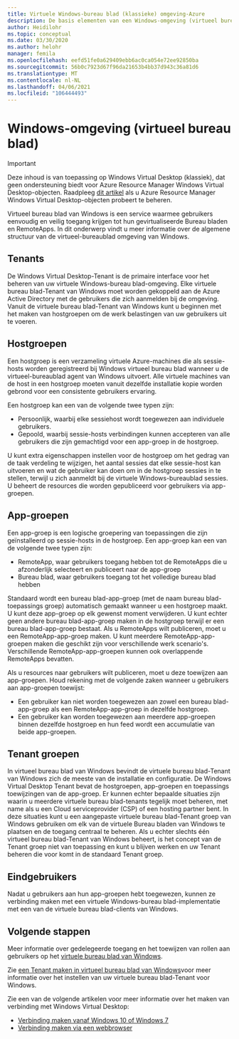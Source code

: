 ```yaml
---
title: Virtuele Windows-bureau blad (klassieke) omgeving-Azure
description: De basis elementen van een Windows-omgeving (virtueel bureau blad).
author: Heidilohr
ms.topic: conceptual
ms.date: 03/30/2020
ms.author: helohr
manager: femila
ms.openlocfilehash: eefd51fe0a629409ebb6ac0ca054e72ee92850ba
ms.sourcegitcommit: 56b0c7923d67f96da21653b4bb37d943c36a81d6
ms.translationtype: MT
ms.contentlocale: nl-NL
ms.lasthandoff: 04/06/2021
ms.locfileid: "106444493"
---
```

# <a name="windows-virtual-desktop-classic-environment"></a>Windows-omgeving (virtueel bureau blad)

>[!IMPORTANT]
>Deze inhoud is van toepassing op Windows Virtual Desktop (klassiek), dat geen ondersteuning biedt voor Azure Resource Manager Windows Virtual Desktop-objecten. Raadpleeg [dit artikel](../environment-setup.md) als u Azure Resource Manager Windows Virtual Desktop-objecten probeert te beheren.

Virtueel bureau blad van Windows is een service waarmee gebruikers eenvoudig en veilig toegang krijgen tot hun gevirtualiseerde Bureau bladen en RemoteApps. In dit onderwerp vindt u meer informatie over de algemene structuur van de virtueel-bureaublad omgeving van Windows.

## <a name="tenants"></a>Tenants

De Windows Virtual Desktop-Tenant is de primaire interface voor het beheren van uw virtuele Windows-bureau blad-omgeving. Elke virtuele bureau blad-Tenant van Windows moet worden gekoppeld aan de Azure Active Directory met de gebruikers die zich aanmelden bij de omgeving. Vanuit de virtuele bureau blad-Tenant van Windows kunt u beginnen met het maken van hostgroepen om de werk belastingen van uw gebruikers uit te voeren.

## <a name="host-pools"></a>Hostgroepen

Een hostgroep is een verzameling virtuele Azure-machines die als sessie-hosts worden geregistreerd bij Windows virtueel bureau blad wanneer u de virtueel-bureaublad agent van Windows uitvoert. Alle virtuele machines van de host in een hostgroep moeten vanuit dezelfde installatie kopie worden gebrond voor een consistente gebruikers ervaring.

Een hostgroep kan een van de volgende twee typen zijn:

- Persoonlijk, waarbij elke sessiehost wordt toegewezen aan individuele gebruikers.
- Gepoold, waarbij sessie-hosts verbindingen kunnen accepteren van alle gebruikers die zijn gemachtigd voor een app-groep in de hostgroep.

U kunt extra eigenschappen instellen voor de hostgroep om het gedrag van de taak verdeling te wijzigen, het aantal sessies dat elke sessie-host kan uitvoeren en wat de gebruiker kan doen om in de hostgroep sessies in te stellen, terwijl u zich aanmeldt bij de virtuele Windows-bureaublad sessies. U beheert de resources die worden gepubliceerd voor gebruikers via app-groepen.

## <a name="app-groups"></a>App-groepen

Een app-groep is een logische groepering van toepassingen die zijn geïnstalleerd op sessie-hosts in de hostgroep. Een app-groep kan een van de volgende twee typen zijn:

- RemoteApp, waar gebruikers toegang hebben tot de RemoteApps die u afzonderlijk selecteert en publiceert naar de app-groep
- Bureau blad, waar gebruikers toegang tot het volledige bureau blad hebben

Standaard wordt een bureau blad-app-groep (met de naam bureau blad-toepassings groep) automatisch gemaakt wanneer u een hostgroep maakt. U kunt deze app-groep op elk gewenst moment verwijderen. U kunt echter geen andere bureau blad-app-groep maken in de hostgroep terwijl er een bureau blad-app-groep bestaat. Als u RemoteApps wilt publiceren, moet u een RemoteApp-app-groep maken. U kunt meerdere RemoteApp-app-groepen maken die geschikt zijn voor verschillende werk scenario's. Verschillende RemoteApp-app-groepen kunnen ook overlappende RemoteApps bevatten.

Als u resources naar gebruikers wilt publiceren, moet u deze toewijzen aan app-groepen. Houd rekening met de volgende zaken wanneer u gebruikers aan app-groepen toewijst:

- Een gebruiker kan niet worden toegewezen aan zowel een bureau blad-app-groep als een RemoteApp-app-groep in dezelfde hostgroep.
- Een gebruiker kan worden toegewezen aan meerdere app-groepen binnen dezelfde hostgroep en hun feed wordt een accumulatie van beide app-groepen.

## <a name="tenant-groups"></a>Tenant groepen

In virtueel bureau blad van Windows bevindt de virtuele bureau blad-Tenant van Windows zich de meeste van de installatie en configuratie. De Windows Virtual Desktop Tenant bevat de hostgroepen, app-groepen en toepassings toewijzingen van de app-groep. Er kunnen echter bepaalde situaties zijn waarin u meerdere virtuele bureau blad-tenants tegelijk moet beheren, met name als u een Cloud serviceprovider (CSP) of een hosting partner bent. In deze situaties kunt u een aangepaste virtuele bureau blad-Tenant groep van Windows gebruiken om elk van de virtuele Bureau bladen van Windows te plaatsen en de toegang centraal te beheren. Als u echter slechts één virtueel bureau blad-Tenant van Windows beheert, is het concept van de Tenant groep niet van toepassing en kunt u blijven werken en uw Tenant beheren die voor komt in de standaard Tenant groep.

## <a name="end-users"></a>Eindgebruikers

Nadat u gebruikers aan hun app-groepen hebt toegewezen, kunnen ze verbinding maken met een virtuele Windows-bureau blad-implementatie met een van de virtuele bureau blad-clients van Windows.

## <a name="next-steps"></a>Volgende stappen

Meer informatie over gedelegeerde toegang en het toewijzen van rollen aan gebruikers op het [virtuele bureau blad van Windows](delegated-access-virtual-desktop-2019.md).

Zie [een Tenant maken in virtueel bureau blad van Windows](tenant-setup-azure-active-directory.md)voor meer informatie over het instellen van uw virtuele bureau blad-Tenant voor Windows.

Zie een van de volgende artikelen voor meer informatie over het maken van verbinding met Windows Virtual Desktop:

- [Verbinding maken vanaf Windows 10 of Windows 7](connect-windows-7-10-2019.md)
- [Verbinding maken via een webbrowser](connect-web-2019.md)
